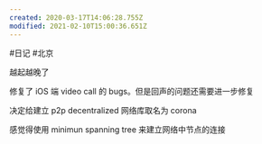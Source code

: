 ```yaml
---
created: 2020-03-17T14:06:28.755Z
modified: 2021-02-10T15:00:36.651Z
---
```

#日记 #北京
<!-- @timer "date":"Thu Jan 30 2020 09:47:01 GMT+0800 (CST)" -->

越起越晚了

<!-- @timer "date":"Thu Jan 30 2020 14:13:10 GMT+0800 (CST)","duration":"about 4 hours" -->

修复了 iOS 端 video call 的 bugs。但是回声的问题还需要进一步修复

<!-- @timer "date":"Thu Jan 30 2020 18:14:52 GMT+0800 (CST)","duration":"about 4 hours" -->

决定给建立 p2p decentralized 网络库取名为 corona

<!-- @timer "date":"Thu Jan 30 2020 22:12:51 GMT+0800 (CST)","duration":"about 4 hours" -->

感觉得使用 minimun spanning tree 来建立网络中节点的连接
